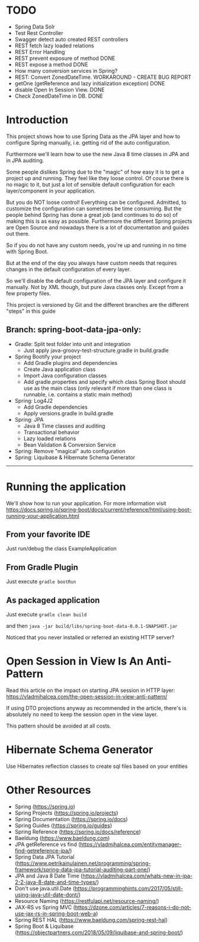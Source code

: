 
# TODO

- Spring Data Solr
- Test Rest Controller
- Swagger detect auto created REST controllers
- REST fetch lazy loaded relations
- REST Error Handling
- REST prevent exposure of method DONE
- REST expose a method DONE
- How many conversion services in Spring?
- REST: Convert ZonedDateTime. WORKAROUND - CREATE BUG REPORT
- getOne (getReference and lazy initialization exception) DONE
- disable Open In Session View. DONE
- Check ZonedDateTime in DB. DONE

# Introduction

This project shows how to use Spring Data as the JPA layer and how to configure Spring manually, i.e. getting rid of the auto configuration.

Furthermore we'll learn how to use the new Java 8 time classes in JPA and in JPA auditing.

Some people dislikes Spring due to the "magic" of how easy it is to get a project up and running.
They feel like they loose control.
Of course there is no magic to it, but just a lot of sensible default configuration for each layer/component in your application.

But you do NOT loose control! Everything can be configured.
Admitted, to customize the configuration can sometimes be time consuming.
But the people behind Spring has done a great job (and continues to do so) of making this is as easy as possible.
Furthermore the different Spring projects are Open Source and nowadays there is a lot of documentation and guides out there.

So if you do not have any custom needs, you're up and running in no time with Spring Boot.

But at the end of the day you always have custom needs that requires changes in the default configuration of every layer.

So we'll disable the default configuration of the JPA layer and configure it manually.
Not by XML though, but pure Java classes only. Except from a few property files.

This project is versioned by Git and the different branches are the different "steps" in this guide

## Branch: spring-boot-data-jpa-only:

- Gradle: Split test folder into unit and integration
    - Just apply java-groovy-test-structure.gradle in build.gradle
- Spring Bootify your project
    - Add Gradle plugins and dependencies
    - Create Java application class
    - Import Java configuration classes
    - Add gradle.properties and specify which class Spring Boot should use as the main class (only relevant if more than one class is runnable, i.e. contains a static main method)    
- Spring: Log4J2
    - Add Gradle dependencies
    - Apply versions.gradle in build.gradle
- Spring: JPA
    - Java 8 Time classes and auditing
    - Transactional behavior
    - Lazy loaded relations
    - Bean Validation & Conversion Service
- Spring: Remove "magical" auto configuration
- Spring: Liquibase & Hibernate Schema Generator

-----


# Running the application

We'll show how to run your application.
For more information visit https://docs.spring.io/spring-boot/docs/current/reference/html/using-boot-running-your-application.html

## From your favorite IDE

Just run/debug the class ExampleApplication


## From Gradle Plugin

Just execute `gradle bootRun`

## As packaged application

Just execute `gradle clean build`

and then `java -jar build/libs/spring-boot-data-0.0.1-SNAPSHOT.jar`

Noticed that you never installed or referred an existing HTTP server?

# Open Session in View Is An Anti-Pattern

Read this article on the impact on starting JPA session in HTTP layer:
https://vladmihalcea.com/the-open-session-in-view-anti-pattern/

If using DTO projections anyway as recommended in the article, there's is absolutely no need to keep the session open in the view layer.

This pattern should be avoided at all costs.

# Hibernate Schema Generator

Use Hibernates reflection classes to create sql files based on your entities

# Other Resources

- Spring (https://spring.io)
- Spring Projects (https://spring.io/projects)
- Spring Documentation (https://spring.io/docs)
- Spring Guides (https://spring.io/guides)
- Spring Reference (https://spring.io/docs/reference)
- Baeldung (https://www.baeldung.com)
- JPA getReference vs find (https://vladmihalcea.com/entitymanager-find-getreference-jpa/)
- Spring Data JPA Tutorial (https://www.petrikainulainen.net/programming/spring-framework/spring-data-jpa-tutorial-auditing-part-one/)
- JPA and Java 8 Date Time (https://vladmihalcea.com/whats-new-in-jpa-2-2-java-8-date-and-time-types/)
- Don't use java.util.Date (https://programminghints.com/2017/05/still-using-java-util-date-dont/)
- Resource Naming (https://restfulapi.net/resource-naming/)
- JAX-RS vs Spring MVC (https://dzone.com/articles/7-reasons-i-do-not-use-jax-rs-in-spring-boot-web-a)
- Spring REST HAL (https://www.baeldung.com/spring-rest-hal)
- Spring Boot & Liquibase (https://objectpartners.com/2018/05/09/liquibase-and-spring-boot/)